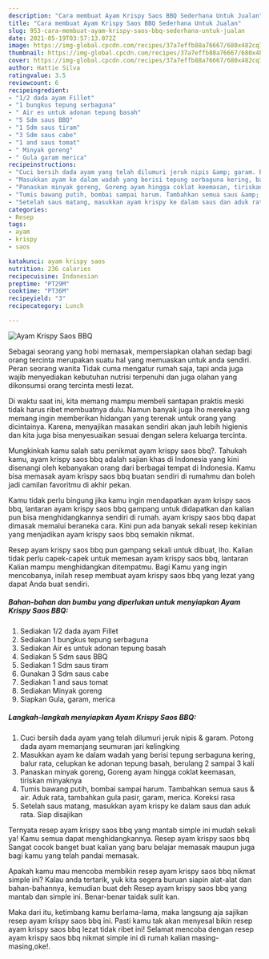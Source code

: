 ```yaml
---
description: "Cara membuat Ayam Krispy Saos BBQ Sederhana Untuk Jualan"
title: "Cara membuat Ayam Krispy Saos BBQ Sederhana Untuk Jualan"
slug: 953-cara-membuat-ayam-krispy-saos-bbq-sederhana-untuk-jualan
date: 2021-05-19T03:57:13.072Z
image: https://img-global.cpcdn.com/recipes/37a7effb88a76667/680x482cq70/ayam-krispy-saos-bbq-foto-resep-utama.jpg
thumbnail: https://img-global.cpcdn.com/recipes/37a7effb88a76667/680x482cq70/ayam-krispy-saos-bbq-foto-resep-utama.jpg
cover: https://img-global.cpcdn.com/recipes/37a7effb88a76667/680x482cq70/ayam-krispy-saos-bbq-foto-resep-utama.jpg
author: Hattie Silva
ratingvalue: 3.5
reviewcount: 6
recipeingredient:
- "1/2 dada ayam Fillet"
- "1 bungkus tepung serbaguna"
- " Air es untuk adonan tepung basah"
- "5 Sdm saus BBQ"
- "1 Sdm saus tiram"
- "3 Sdm saus cabe"
- "1 and saus tomat"
- " Minyak goreng"
- " Gula garam merica"
recipeinstructions:
- "Cuci bersih dada ayam yang telah dilumuri jeruk nipis &amp; garam. Potong dada ayam memanjang seumuran jari kelingking"
- "Masukkan ayam ke dalam wadah yang berisi tepung serbaguna kering, balur rata, celupkan ke adonan tepung basah, berulang 2 sampai 3 kali"
- "Panaskan minyak goreng, Goreng ayam hingga coklat keemasan, tiriskan minyaknya"
- "Tumis bawang putih, bombai sampai harum. Tambahkan semua saus &amp; air. Aduk rata, tambahkan gula pasir, garam, merica. Koreksi rasa"
- "Setelah saus matang, masukkan ayam krispy ke dalam saus dan aduk rata. Siap disajikan"
categories:
- Resep
tags:
- ayam
- krispy
- saos

katakunci: ayam krispy saos 
nutrition: 236 calories
recipecuisine: Indonesian
preptime: "PT29M"
cooktime: "PT36M"
recipeyield: "3"
recipecategory: Lunch

---
```



![Ayam Krispy Saos BBQ](https://img-global.cpcdn.com/recipes/37a7effb88a76667/680x482cq70/ayam-krispy-saos-bbq-foto-resep-utama.jpg)

Sebagai seorang yang hobi memasak, mempersiapkan olahan sedap bagi orang tercinta merupakan suatu hal yang memuaskan untuk anda sendiri. Peran seorang  wanita Tidak cuma mengatur rumah saja, tapi anda juga wajib menyediakan kebutuhan nutrisi terpenuhi dan juga olahan yang dikonsumsi orang tercinta mesti lezat.

Di waktu  saat ini, kita memang mampu membeli santapan praktis meski tidak harus ribet membuatnya dulu. Namun banyak juga lho mereka yang memang ingin memberikan hidangan yang terenak untuk orang yang dicintainya. Karena, menyajikan masakan sendiri akan jauh lebih higienis dan kita juga bisa menyesuaikan sesuai dengan selera keluarga tercinta. 



Mungkinkah kamu salah satu penikmat ayam krispy saos bbq?. Tahukah kamu, ayam krispy saos bbq adalah sajian khas di Indonesia yang kini disenangi oleh kebanyakan orang dari berbagai tempat di Indonesia. Kamu bisa memasak ayam krispy saos bbq buatan sendiri di rumahmu dan boleh jadi camilan favoritmu di akhir pekan.

Kamu tidak perlu bingung jika kamu ingin mendapatkan ayam krispy saos bbq, lantaran ayam krispy saos bbq gampang untuk didapatkan dan kalian pun bisa menghidangkannya sendiri di rumah. ayam krispy saos bbq dapat dimasak memalui beraneka cara. Kini pun ada banyak sekali resep kekinian yang menjadikan ayam krispy saos bbq semakin nikmat.

Resep ayam krispy saos bbq pun gampang sekali untuk dibuat, lho. Kalian tidak perlu capek-capek untuk memesan ayam krispy saos bbq, lantaran Kalian mampu menghidangkan ditempatmu. Bagi Kamu yang ingin mencobanya, inilah resep membuat ayam krispy saos bbq yang lezat yang dapat Anda buat sendiri.

<!--inarticleads1-->

##### Bahan-bahan dan bumbu yang diperlukan untuk menyiapkan Ayam Krispy Saos BBQ:

1. Sediakan 1/2 dada ayam Fillet
1. Sediakan 1 bungkus tepung serbaguna
1. Sediakan  Air es untuk adonan tepung basah
1. Sediakan 5 Sdm saus BBQ
1. Sediakan 1 Sdm saus tiram
1. Gunakan 3 Sdm saus cabe
1. Sediakan 1 and saus tomat
1. Sediakan  Minyak goreng
1. Siapkan  Gula, garam, merica




<!--inarticleads2-->

##### Langkah-langkah menyiapkan Ayam Krispy Saos BBQ:

1. Cuci bersih dada ayam yang telah dilumuri jeruk nipis &amp; garam. Potong dada ayam memanjang seumuran jari kelingking
1. Masukkan ayam ke dalam wadah yang berisi tepung serbaguna kering, balur rata, celupkan ke adonan tepung basah, berulang 2 sampai 3 kali
1. Panaskan minyak goreng, Goreng ayam hingga coklat keemasan, tiriskan minyaknya
1. Tumis bawang putih, bombai sampai harum. Tambahkan semua saus &amp; air. Aduk rata, tambahkan gula pasir, garam, merica. Koreksi rasa
1. Setelah saus matang, masukkan ayam krispy ke dalam saus dan aduk rata. Siap disajikan




Ternyata resep ayam krispy saos bbq yang mantab simple ini mudah sekali ya! Kamu semua dapat menghidangkannya. Resep ayam krispy saos bbq Sangat cocok banget buat kalian yang baru belajar memasak maupun juga bagi kamu yang telah pandai memasak.

Apakah kamu mau mencoba membikin resep ayam krispy saos bbq nikmat simple ini? Kalau anda tertarik, yuk kita segera buruan siapin alat-alat dan bahan-bahannya, kemudian buat deh Resep ayam krispy saos bbq yang mantab dan simple ini. Benar-benar taidak sulit kan. 

Maka dari itu, ketimbang kamu berlama-lama, maka langsung aja sajikan resep ayam krispy saos bbq ini. Pasti kamu tak akan menyesal bikin resep ayam krispy saos bbq lezat tidak ribet ini! Selamat mencoba dengan resep ayam krispy saos bbq nikmat simple ini di rumah kalian masing-masing,oke!.

